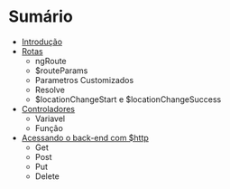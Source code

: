 # Sumário

* [Introdução](README.md)
* [Rotas](route.md)
  * ngRoute
  * $routeParams
  * Parametros Customizados
  * Resolve
  * $locationChangeStart e $locationChangeSuccess
* [Controladores](controller.md)
  * Variavel
  * Função
* [Acessando o back-end com $http](http.md)
  * Get
  * Post
  * Put
  * Delete

